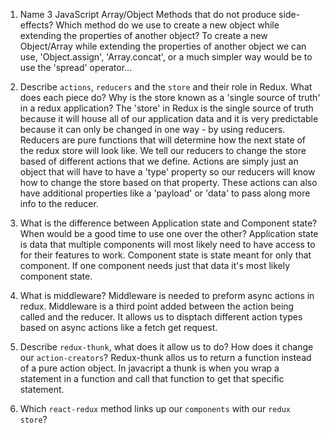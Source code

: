 1.  Name 3 JavaScript Array/Object Methods that do not produce side-effects? Which method do we use to create a new object while extending the properties of another object?
    To create a new Object/Array while extending the properties of another object we can use, 'Object.assign', 'Array.concat', or a much simpler way would be to use the 'spread' operator...

1.  Describe `actions`, `reducers` and the `store` and their role in Redux. What does each piece do? Why is the store known as a 'single source of truth' in a redux application?
    The 'store' in Redux is the single source of truth because it will house all of our application data and it is very predictable because it can only be changed in one way - by using reducers. Reducers are pure functions that will determine how the next state of the redux store will look like. We tell our reducers to change the store based of different actions that we define. Actions are simply just an object that will have to have a 'type' property so our reducers will know how to change the store based on that property. These actions can also have additional properties like a 'payload' or 'data' to pass along more info to the reducer.

1.  What is the difference between Application state and Component state? When would be a good time to use one over the other?
    Application state is data that multiple components will most likely need to have access to for their features to work. Component state is state meant for only that component. If one component needs just that data it's most likely component state.

1.  What is middleware?
    Middleware is needed to preform async actions in redux. Middleware is a third point added between the action being called and the reducer. It allows us to disptach different action types based on async actions like a fetch get request.

1.  Describe `redux-thunk`, what does it allow us to do? How does it change our `action-creators`?
    Redux-thunk allos us to return a function instead of a pure action object. In javacript a thunk is when you wrap a statement in a function and call that function to get that specific statement. 
    
1.  Which `react-redux` method links up our `components` with our `redux store`?
